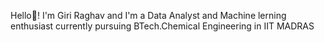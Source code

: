 Hello👋! I'm Giri Raghav and I'm a Data Analyst and Machine lerning enthusiast currently pursuing BTech.Chemical Engineering in IIT MADRAS
<!---
GiriRaghav29/GiriRaghav29 is a ✨ special ✨ repository because its `README.md` (this file) appears on your GitHub profile.
You can click the Preview link to take a look at your changes.
--->
